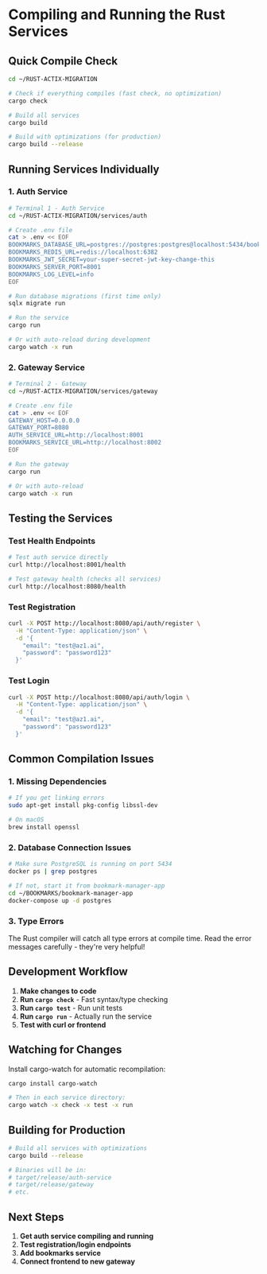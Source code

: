 # Compiling and Running the Rust Services

## Quick Compile Check

```bash
cd ~/RUST-ACTIX-MIGRATION

# Check if everything compiles (fast check, no optimization)
cargo check

# Build all services
cargo build

# Build with optimizations (for production)
cargo build --release
```

## Running Services Individually

### 1. Auth Service
```bash
# Terminal 1 - Auth Service
cd ~/RUST-ACTIX-MIGRATION/services/auth

# Create .env file
cat > .env << EOF
BOOKMARKS_DATABASE_URL=postgres://postgres:postgres@localhost:5434/bookmarks
BOOKMARKS_REDIS_URL=redis://localhost:6382
BOOKMARKS_JWT_SECRET=your-super-secret-jwt-key-change-this
BOOKMARKS_SERVER_PORT=8001
BOOKMARKS_LOG_LEVEL=info
EOF

# Run database migrations (first time only)
sqlx migrate run

# Run the service
cargo run

# Or with auto-reload during development
cargo watch -x run
```

### 2. Gateway Service
```bash
# Terminal 2 - Gateway
cd ~/RUST-ACTIX-MIGRATION/services/gateway

# Create .env file
cat > .env << EOF
GATEWAY_HOST=0.0.0.0
GATEWAY_PORT=8080
AUTH_SERVICE_URL=http://localhost:8001
BOOKMARKS_SERVICE_URL=http://localhost:8002
EOF

# Run the gateway
cargo run

# Or with auto-reload
cargo watch -x run
```

## Testing the Services

### Test Health Endpoints
```bash
# Test auth service directly
curl http://localhost:8001/health

# Test gateway health (checks all services)
curl http://localhost:8080/health
```

### Test Registration
```bash
curl -X POST http://localhost:8080/api/auth/register \
  -H "Content-Type: application/json" \
  -d '{
    "email": "test@az1.ai",
    "password": "password123"
  }'
```

### Test Login
```bash
curl -X POST http://localhost:8080/api/auth/login \
  -H "Content-Type: application/json" \
  -d '{
    "email": "test@az1.ai",
    "password": "password123"
  }'
```

## Common Compilation Issues

### 1. Missing Dependencies
```bash
# If you get linking errors
sudo apt-get install pkg-config libssl-dev

# On macOS
brew install openssl
```

### 2. Database Connection Issues
```bash
# Make sure PostgreSQL is running on port 5434
docker ps | grep postgres

# If not, start it from bookmark-manager-app
cd ~/BOOKMARKS/bookmark-manager-app
docker-compose up -d postgres
```

### 3. Type Errors
The Rust compiler will catch all type errors at compile time. Read the error messages carefully - they're very helpful!

## Development Workflow

1. **Make changes to code**
2. **Run `cargo check`** - Fast syntax/type checking
3. **Run `cargo test`** - Run unit tests
4. **Run `cargo run`** - Actually run the service
5. **Test with curl or frontend**

## Watching for Changes

Install cargo-watch for automatic recompilation:
```bash
cargo install cargo-watch

# Then in each service directory:
cargo watch -x check -x test -x run
```

## Building for Production

```bash
# Build all services with optimizations
cargo build --release

# Binaries will be in:
# target/release/auth-service
# target/release/gateway
# etc.
```

## Next Steps

1. **Get auth service compiling and running**
2. **Test registration/login endpoints**
3. **Add bookmarks service**
4. **Connect frontend to new gateway**